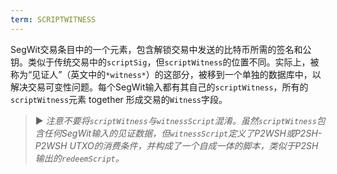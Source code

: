 ```yaml
---
term: SCRIPTWITNESS
---
```


SegWit交易条目中的一个元素，包含解锁交易中发送的比特币所需的签名和公钥。类似于传统交易中的`scriptSig`，但`scriptWitness`的位置不同。实际上，被称为“见证人”（英文中的`*witness*`）的这部分，被移到一个单独的数据库中，以解决交易可变性问题。每个SegWit输入都有其自己的`scriptWitness`，所有的`scriptWitness`元素 together 形成交易的`Witness`字段。

> ► *注意不要将`scriptWitness`与`witnessScript`混淆。虽然`scriptWitness`包含任何SegWit输入的见证数据，但`witnessScript`定义了P2WSH或P2SH-P2WSH UTXO的消费条件，并构成了一个自成一体的脚本，类似于P2SH输出的`redeemScript`。*